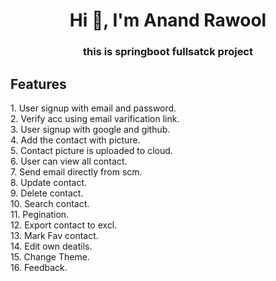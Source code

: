  <h1 align="center">Hi 👋, I'm Anand Rawool</h1>
<h3 align="center">this is springboot fullsatck project </h3>
<h2 > Features </h2>
1. User signup with email and password.<br>
2. Verify acc using email varification link.<br>
3. User signup with google and github.<br>
4. Add the contact with picture.<br>
5. Contact picture is uploaded to cloud.<br>
6. User can view all contact.<br>
7. Send email directly from scm.<br>
8. Update contact.<br>
9. Delete contact.<br>
10. Search contact.<br>
11. Pegination.<br>
12. Export contact to excl.<br>
13. Mark Fav contact.<br>
14. Edit own deatils.<br>
15. Change Theme.<br>
16. Feedback.
